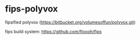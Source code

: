 fips-polyvox
============

fipsified polyvox (https://bitbucket.org/volumesoffun/polyvox.git)

fips build system: https://github.com/floooh/fips
